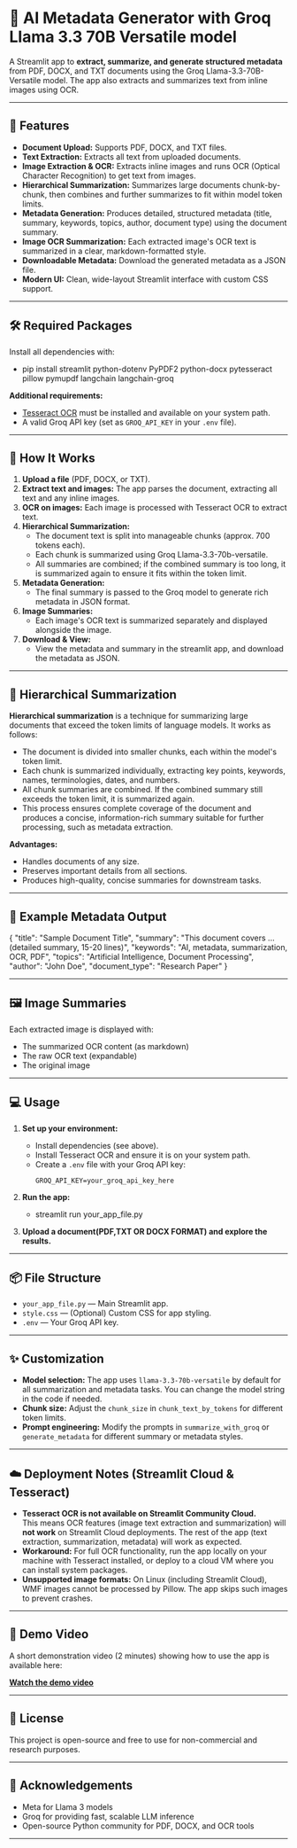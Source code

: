 # 📄 AI Metadata Generator with Groq Llama 3.3 70B Versatile model

A Streamlit app to **extract, summarize, and generate structured metadata** from PDF, DOCX, and TXT documents using the Groq Llama-3.3-70B-Versatile model. The app also extracts and summarizes text from inline images using OCR.

---

## 🚀 Features

- **Document Upload:** Supports PDF, DOCX, and TXT files.
- **Text Extraction:** Extracts all text from uploaded documents.
- **Image Extraction & OCR:** Extracts inline images and runs OCR (Optical Character Recognition) to get text from images.
- **Hierarchical Summarization:** Summarizes large documents chunk-by-chunk, then combines and further summarizes to fit within model token limits.
- **Metadata Generation:** Produces detailed, structured metadata (title, summary, keywords, topics, author, document type) using the document summary.
- **Image OCR Summarization:** Each extracted image's OCR text is summarized in a clear, markdown-formatted style.
- **Downloadable Metadata:** Download the generated metadata as a JSON file.
- **Modern UI:** Clean, wide-layout Streamlit interface with custom CSS support.

---

## 🛠️ Required Packages

Install all dependencies with:

   - pip install streamlit python-dotenv PyPDF2 python-docx pytesseract pillow pymupdf langchain langchain-groq


**Additional requirements:**
- [Tesseract OCR](https://github.com/tesseract-ocr/tesseract) must be installed and available on your system path.
- A valid Groq API key (set as `GROQ_API_KEY` in your `.env` file).

---

## 📂 How It Works

1. **Upload a file** (PDF, DOCX, or TXT).
2. **Extract text and images:** The app parses the document, extracting all text and any inline images.
3. **OCR on images:** Each image is processed with Tesseract OCR to extract text.
4. **Hierarchical Summarization:**  
   - The document text is split into manageable chunks (approx. 700 tokens each).
   - Each chunk is summarized using Groq Llama-3.3-70b-versatile.
   - All summaries are combined; if the combined summary is too long, it is summarized again to ensure it fits within the token limit.
5. **Metadata Generation:**  
   - The final summary is passed to the Groq model to generate rich metadata in JSON format.
6. **Image Summaries:**  
   - Each image's OCR text is summarized separately and displayed alongside the image.
7. **Download & View:**  
   - View the metadata and summary in the streamlit app, and download the metadata as JSON.

---

## 🧠 Hierarchical Summarization

**Hierarchical summarization** is a technique for summarizing large documents that exceed the token limits of language models. It works as follows:

- The document is divided into smaller chunks, each within the model's token limit.
- Each chunk is summarized individually, extracting key points, keywords, names, terminologies, dates, and numbers.
- All chunk summaries are combined. If the combined summary still exceeds the token limit, it is summarized again.
- This process ensures complete coverage of the document and produces a concise, information-rich summary suitable for further processing, such as metadata extraction.

**Advantages:**
- Handles documents of any size.
- Preserves important details from all sections.
- Produces high-quality, concise summaries for downstream tasks.

---

## 📝 Example Metadata Output

{
"title": "Sample Document Title",
"summary": "This document covers ... (detailed summary, 15-20 lines)",
"keywords": "AI, metadata, summarization, OCR, PDF",
"topics": "Artificial Intelligence, Document Processing",
"author": "John Doe",
"document_type": "Research Paper"
}


---

## 🖼️ Image Summaries

Each extracted image is displayed with:
- The summarized OCR content (as markdown)
- The raw OCR text (expandable)
- The original image

---

## 💻 Usage

1. **Set up your environment:**
   - Install dependencies (see above).
   - Install Tesseract OCR and ensure it is on your system path.
   - Create a `.env` file with your Groq API key:
     ```
     GROQ_API_KEY=your_groq_api_key_here
     ```

2. **Run the app:**
   - streamlit run your_app_file.py


3. **Upload a document(PDF,TXT OR DOCX FORMAT) and explore the results.**

---

## 📦 File Structure

- `your_app_file.py` — Main Streamlit app.
- `style.css` — (Optional) Custom CSS for app styling.
- `.env` — Your Groq API key.

---

## ✨ Customization

- **Model selection:** The app uses `llama-3.3-70b-versatile` by default for all summarization and metadata tasks. You can change the model string in the code if needed.
- **Chunk size:** Adjust the `chunk_size` in `chunk_text_by_tokens` for different token limits.
- **Prompt engineering:** Modify the prompts in `summarize_with_groq` or `generate_metadata` for different summary or metadata styles.

---

## ☁️ Deployment Notes (Streamlit Cloud & Tesseract)

- **Tesseract OCR is not available on Streamlit Community Cloud.**  
This means OCR features (image text extraction and summarization) will **not work** on Streamlit Cloud deployments. The rest of the app (text extraction, summarization, metadata) will work as expected.
- **Workaround:** For full OCR functionality, run the app locally on your machine with Tesseract installed, or deploy to a cloud VM where you can install system packages.
- **Unsupported image formats:** On Linux (including Streamlit Cloud), WMF images cannot be processed by Pillow. The app skips such images to prevent crashes.

---

## 🎥 Demo Video

A short demonstration video (2 minutes) showing how to use the app is available here:

**[Watch the demo video](https://drive.google.com/file/d/1IofNyNkADOQaViUs2y65HxwWS_m4t6hm/view?usp=sharing)**

---

## 📝 License

This project is open-source and free to use for non-commercial and research purposes.

---

## 🙏 Acknowledgements

- Meta for Llama 3 models
- Groq for providing fast, scalable LLM inference
- Open-source Python community for PDF, DOCX, and OCR tools

---
